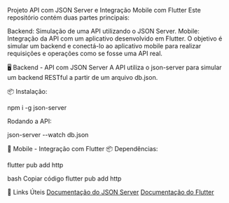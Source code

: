 Projeto API com JSON Server e Integração Mobile com Flutter
Este repositório contém duas partes principais:

Backend: Simulação de uma API utilizando o JSON Server.
Mobile: Integração da API com um aplicativo desenvolvido em Flutter.
O objetivo é simular um backend e conectá-lo ao aplicativo mobile para realizar requisições e operações como se fosse uma API real.

🖥️ Backend - API com JSON Server
A API utiliza o json-server para simular um backend RESTful a partir de um arquivo db.json.

📦 Instalação:

npm i -g json-server


Rodando a API:

json-server --watch db.json

📱 Mobile - Integração com Flutter
📦 Dependências:

flutter pub add http

bash
Copiar código
flutter pub add http

🔗 Links Úteis
[Documentação do JSON Server](https://github.com/typicode/json-server)
[Documentação do Flutter](https://docs.flutter.dev/)

